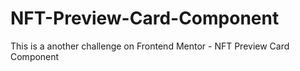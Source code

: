 # NFT-Preview-Card-Component
This is a another challenge on Frontend Mentor -  NFT Preview Card Component
